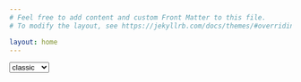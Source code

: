 ```yaml
---
# Feel free to add content and custom Front Matter to this file.
# To modify the layout, see https://jekyllrb.com/docs/themes/#overriding-theme-defaults

layout: home
---
```


<div id="skin-switch-container">
  <select id="skin-switch" onchange="changeSkin()">
    {%- for skin in page.available_skins %}
    {% if skin == 'classic' -%}
    <option value="style.css">classic</option>
    {%- else -%}
    <option value="{{ skin }}.css">{{ skin }}</option>
    {%- endif %}
    {%- endfor %}
  </select>
</div>
<br>

<script>
  document.getElementById("skin-switch-container").style.display = "block";
  var metaTag = document.getElementById("stylesheet");
  var SSHref = metaTag.href;
  var SSName = (SSHref.substring(SSHref.lastIndexOf('/') + 1));

  document.getElementById("skin-switch").value = SSName;
  function changeSkin() {
    metaTag.href = SSHref.replace(SSName, event.target.value);
  }
</script>